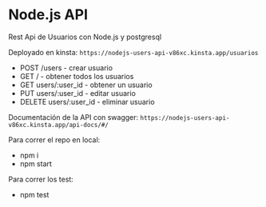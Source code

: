 # Node.js API

Rest Api de Usuarios con Node.js y postgresql

Deployado en kinsta: `https://nodejs-users-api-v86xc.kinsta.app/usuarios`

- POST /users - crear usuario
- GET / - obtener todos los usuarios
- GET users/:user_id - obtener un usuario 
- PUT users/:user_id - editar usuario
- DELETE users/:user_id - eliminar usuario

Documentación de la API con swagger: `https://nodejs-users-api-v86xc.kinsta.app/api-docs/#/`

Para correr el repo en local:
- npm i
- npm start 

Para correr los test:
- npm test 